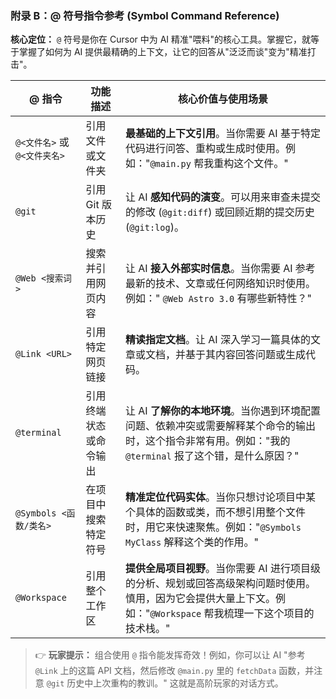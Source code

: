 ### 附录 B：@ 符号指令参考 (Symbol Command Reference)

**核心定位：** `@` 符号是你在 Cursor 中为 AI 精准"喂料"的核心工具。掌握它，就等于掌握了如何为 AI 提供最精确的上下文，让它的回答从"泛泛而谈"变为"精准打击"。

| @ 指令                      | 功能描述                   | 核心价值与使用场景                                                                                             |
| --------------------------- | -------------------------- | -------------------------------------------------------------------------------------------------------------- |
| `@<文件名>` 或 `@<文件夹名>` | 引用文件或文件夹           | **最基础的上下文引用**。当你需要 AI 基于特定代码进行问答、重构或生成时使用。例如："`@main.py` 帮我重构这个文件。" |
| `@git`                      | 引用 Git 版本历史          | 让 AI **感知代码的演变**。可以用来审查未提交的修改 (`@git:diff`) 或回顾近期的提交历史 (`@git:log`)。          |
| `@Web <搜索词>`                 | 搜索并引用网页内容         | 让 AI **接入外部实时信息**。当你需要 AI 参考最新的技术、文章或任何网络知识时使用。例如：" `@Web Astro 3.0` 有哪些新特性？" |
| `@Link <URL>`                 | 引用特定网页链接           | **精读指定文档**。让 AI 深入学习一篇具体的文章或文档，并基于其内容回答问题或生成代码。                          |
| `@terminal`                 | 引用终端状态或命令输出     | 让 AI **了解你的本地环境**。当你遇到环境配置问题、依赖冲突或需要解释某个命令的输出时，这个指令非常有用。例如："我的 `@terminal` 报了这个错，是什么原因？" |
| `@Symbols <函数/类名>`      | 在项目中搜索特定符号       | **精准定位代码实体**。当你只想讨论项目中某个具体的函数或类，而不想引用整个文件时，用它来快速聚焦。例如："`@Symbols MyClass` 解释这个类的作用。" |
| `@Workspace`                | 引用整个工作区             | **提供全局项目视野**。当你需要 AI 进行项目级的分析、规划或回答高级架构问题时使用。慎用，因为它会提供大量上下文。例如："`@Workspace` 帮我梳理一下这个项目的技术栈。" |

> 👉 **玩家提示：** 组合使用 `@` 指令能发挥奇效！例如，你可以让 AI "参考 `@Link` 上的这篇 API 文档，然后修改 `@main.py` 里的 `fetchData` 函数，并注意 `@git` 历史中上次重构的教训。" 这就是高阶玩家的对话方式。 